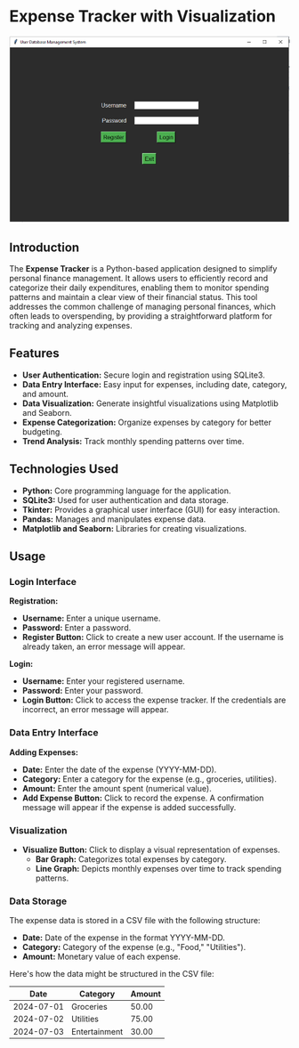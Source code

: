 # Expense Tracker with Visualization

![Expense Tracker](https://github.com/Saber6546/Project-CS-2520/blob/main/image1.PNG?raw=true)


## Introduction

The **Expense Tracker** is a Python-based application designed to simplify personal finance management. It allows users to efficiently record and categorize their daily expenditures, enabling them to monitor spending patterns and maintain a clear view of their financial status. This tool addresses the common challenge of managing personal finances, which often leads to overspending, by providing a straightforward platform for tracking and analyzing expenses.

## Features

- **User Authentication:** Secure login and registration using SQLite3.
- **Data Entry Interface:** Easy input for expenses, including date, category, and amount.
- **Data Visualization:** Generate insightful visualizations using Matplotlib and Seaborn.
- **Expense Categorization:** Organize expenses by category for better budgeting.
- **Trend Analysis:** Track monthly spending patterns over time.

## Technologies Used

- **Python:** Core programming language for the application.
- **SQLite3:** Used for user authentication and data storage.
- **Tkinter:** Provides a graphical user interface (GUI) for easy interaction.
- **Pandas:** Manages and manipulates expense data.
- **Matplotlib and Seaborn:** Libraries for creating visualizations.

## Usage

### Login Interface

**Registration:**

- **Username:** Enter a unique username.
- **Password:** Enter a password.
- **Register Button:** Click to create a new user account. If the username is already taken, an error message will appear.

**Login:**

- **Username:** Enter your registered username.
- **Password:** Enter your password.
- **Login Button:** Click to access the expense tracker. If the credentials are incorrect, an error message will appear.

### Data Entry Interface

**Adding Expenses:**

- **Date:** Enter the date of the expense (YYYY-MM-DD).
- **Category:** Enter a category for the expense (e.g., groceries, utilities).
- **Amount:** Enter the amount spent (numerical value).
- **Add Expense Button:** Click to record the expense. A confirmation message will appear if the expense is added successfully.

### Visualization

- **Visualize Button:** Click to display a visual representation of expenses.
  - **Bar Graph:** Categorizes total expenses by category.
  - **Line Graph:** Depicts monthly expenses over time to track spending patterns.

### Data Storage

The expense data is stored in a CSV file with the following structure:

- **Date:** Date of the expense in the format YYYY-MM-DD.
- **Category:** Category of the expense (e.g., "Food," "Utilities").
- **Amount:** Monetary value of each expense.

Here's how the data might be structured in the CSV file:

| Date       | Category     | Amount |
|------------|--------------|--------|
| 2024-07-01 | Groceries    | 50.00  |
| 2024-07-02 | Utilities    | 75.00  |
| 2024-07-03 | Entertainment| 30.00  |

